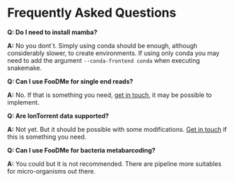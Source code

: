 # Frequently Asked Questions

**Q: Do I need to install mamba?**

**A:** No you dont´t. Simply using conda should be enough, although considerably slower, to 
create environments. If using only conda you may need to add the argument `--conda-frontend conda`
when executing snakemake.

**Q: Can I use FooDMe for single end reads?**

**A:** No. If that is something you need, [get in touch](https://github.com/CVUA-RRW/FooDMe/issues/new?assignees=&labels=enhancement&template=feature_request.md&title=), it may be possible to implement.

**Q: Are IonTorrent data supported?**

**A:** Not yet. But it should be possible with some modifications. [Get in touch](https://github.com/CVUA-RRW/FooDMe/issues/new?assignees=&labels=enhancement&template=feature_request.md&title=) if this is something you need.

**Q: Can I use FooDMe for bacteria metabarcoding?**

**A:** You could but it is not recommended. There are pipeline more suitables for micro-organisms out there.
